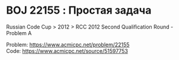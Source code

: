 # BOJ 22155 : Простая задача  
Russian Code Cup > 2012 > RCC 2012 Second Qualification Round - Problem A  
  
Problem: https://www.acmicpc.net/problem/22155  
Code: https://www.acmicpc.net/source/51597753  
